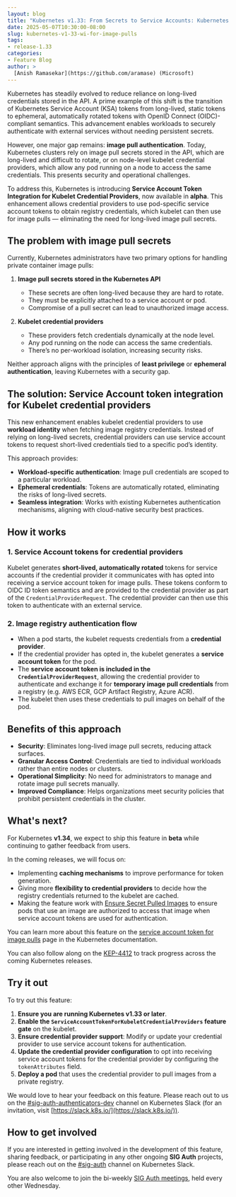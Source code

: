 ```yaml
---
layout: blog
title: "Kubernetes v1.33: From Secrets to Service Accounts: Kubernetes Image Pulls Evolved"
date: 2025-05-07T10:30:00-08:00
slug: kubernetes-v1-33-wi-for-image-pulls
tags:
- release-1.33
categories:
- Feature Blog
author: >
  [Anish Ramasekar](https://github.com/aramase) (Microsoft)
---
```


Kubernetes has steadily evolved to reduce reliance on long-lived credentials
stored in the API.
A prime example of this shift is the transition of Kubernetes Service Account (KSA) tokens
from long-lived, static tokens to ephemeral, automatically rotated tokens
with OpenID Connect (OIDC)-compliant semantics.
This advancement enables workloads to securely authenticate with external services
without needing persistent secrets.

However, one major gap remains: **image pull authentication**.
Today, Kubernetes clusters rely on image pull secrets stored in the API,
which are long-lived and difficult to rotate,
or on node-level kubelet credential providers,
which allow any pod running on a node to access the same credentials.
This presents security and operational challenges.

To address this, Kubernetes is introducing **Service Account Token Integration
for Kubelet Credential Providers**, now available in **alpha**.
This enhancement allows credential providers to use pod-specific service account tokens
to obtain registry credentials, which kubelet can then use for image pulls —
eliminating the need for long-lived image pull secrets.

## The problem with image pull secrets

Currently, Kubernetes administrators have two primary options
for handling private container image pulls:

1. **Image pull secrets stored in the Kubernetes API**
   - These secrets are often long-lived because they are hard to rotate.
   - They must be explicitly attached to a service account or pod.
   - Compromise of a pull secret can lead to unauthorized image access.

2. **Kubelet credential providers**
   - These providers fetch credentials dynamically at the node level.
   - Any pod running on the node can access the same credentials.
   - There’s no per-workload isolation, increasing security risks.

Neither approach aligns with the principles of **least privilege**
or **ephemeral authentication**, leaving Kubernetes with a security gap.

## The solution: Service Account token integration for Kubelet credential providers

This new enhancement enables kubelet credential providers
to use **workload identity** when fetching image registry credentials.
Instead of relying on long-lived secrets, credential providers can use
service account tokens to request short-lived credentials
tied to a specific pod’s identity.

This approach provides:

- **Workload-specific authentication**:
  Image pull credentials are scoped to a particular workload.
- **Ephemeral credentials**:
  Tokens are automatically rotated, eliminating the risks of long-lived secrets.
- **Seamless integration**:
  Works with existing Kubernetes authentication mechanisms,
  aligning with cloud-native security best practices.

## How it works

### 1. Service Account tokens for credential providers

Kubelet generates **short-lived, automatically rotated** tokens for service accounts
if the credential provider it communicates with has opted into receiving
a service account token for image pulls.
These tokens conform to OIDC ID token semantics
and are provided to the credential provider
as part of the `CredentialProviderRequest`.
The credential provider can then use this token
to authenticate with an external service.

### 2. Image registry authentication flow

- When a pod starts, the kubelet requests credentials from a **credential provider**.
- If the credential provider has opted in,
  the kubelet generates a **service account token** for the pod.
- The **service account token is included in the `CredentialProviderRequest`**,
  allowing the credential provider to authenticate
  and exchange it for **temporary image pull credentials**
  from a registry (e.g. AWS ECR, GCP Artifact Registry, Azure ACR).
- The kubelet then uses these credentials
  to pull images on behalf of the pod.

## Benefits of this approach

- **Security**:
  Eliminates long-lived image pull secrets, reducing attack surfaces.
- **Granular Access Control**:
  Credentials are tied to individual workloads rather than entire nodes or clusters.
- **Operational Simplicity**:
  No need for administrators to manage and rotate image pull secrets manually.
- **Improved Compliance**:
  Helps organizations meet security policies
  that prohibit persistent credentials in the cluster.

## What's next?

For Kubernetes **v1.34**, we expect to ship this feature in **beta**
while continuing to gather feedback from users.

In the coming releases, we will focus on:

- Implementing **caching mechanisms**
  to improve performance for token generation.
- Giving more **flexibility to credential providers**
  to decide how the registry credentials returned to the kubelet are cached.
- Making the feature work with
  [Ensure Secret Pulled Images](https://github.com/kubernetes/enhancements/tree/master/keps/sig-node/2535-ensure-secret-pulled-images)
  to ensure pods that use an image
  are authorized to access that image
  when service account tokens are used for authentication.

You can learn more about this feature
on the [service account token for image pulls](/docs/tasks/administer-cluster/kubelet-credential-provider/#service-account-token-for-image-pulls)
page in the Kubernetes documentation.

You can also follow along on the
[KEP-4412](https://kep.k8s.io/4412)
to track progress across the coming Kubernetes releases.

## Try it out

To try out this feature:

1. **Ensure you are running Kubernetes v1.33 or later**.
2. **Enable the `ServiceAccountTokenForKubeletCredentialProviders` feature gate**
   on the kubelet.
3. **Ensure credential provider support**:
   Modify or update your credential provider
   to use service account tokens for authentication.
4. **Update the credential provider configuration**
   to opt into receiving service account tokens
   for the credential provider by configuring the `tokenAttributes` field.
5. **Deploy a pod**
   that uses the credential provider to pull images from a private registry.

We would love to hear your feedback on this feature.
Please reach out to us on the
[#sig-auth-authenticators-dev](https://kubernetes.slack.com/archives/C04UMAUC4UA)
channel on Kubernetes Slack
(for an invitation, visit [https://slack.k8s.io/](https://slack.k8s.io/)).

## How to get involved

If you are interested in getting involved
in the development of this feature,
sharing feedback, or participating in any other ongoing **SIG Auth** projects,
please reach out on the
[#sig-auth](https://kubernetes.slack.com/archives/C0EN96KUY)
channel on Kubernetes Slack.

You are also welcome to join the bi-weekly
[SIG Auth meetings](https://github.com/kubernetes/community/blob/master/sig-auth/README.md#meetings),
held every other Wednesday.
